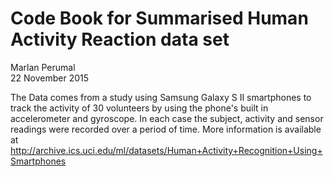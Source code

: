 # Code Book for Summarised Human Activity Reaction data set
Marlan Perumal  
22 November 2015  

The Data comes from a study using Samsung Galaxy S II smartphones to track the activity of 30 volunteers by using the phone's built in accelerometer and gyroscope. In each case the subject, activity and sensor readings were recorded over a period of time. More information is available at http://archive.ics.uci.edu/ml/datasets/Human+Activity+Recognition+Using+Smartphones

